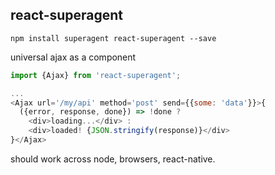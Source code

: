 react-superagent
---

`npm install superagent react-superagent --save`

universal ajax as a component

```js
import {Ajax} from 'react-superagent';

...
<Ajax url='/my/api' method='post' send={{some: 'data'}}>{
  ({error, response, done}) => !done ?
    <div>loading...</div> :
    <div>loaded! {JSON.stringify(response)}</div>
}</Ajax>
```

should work across node, browsers, react-native.